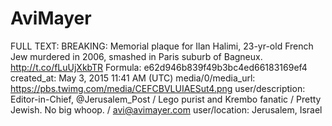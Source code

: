 # AviMayer

FULL TEXT: BREAKING: Memorial plaque for Ilan Halimi, 23-yr-old French Jew murdered in 2006, smashed in Paris suburb of Bagneux. http://t.co/fLuUjXkbTR
Formula: e62d946b839f49b3bc4ed66183169ef4
created_at: May 3, 2015 11:41 AM (UTC)
media/0/media_url: https://pbs.twimg.com/media/CEFCBVLUIAESut4.png
user/description: Editor-in-Chief, @Jerusalem_Post / Lego purist and Krembo fanatic / Pretty Jewish. No big whoop. / avi@avimayer.com
user/location: Jerusalem, Israel